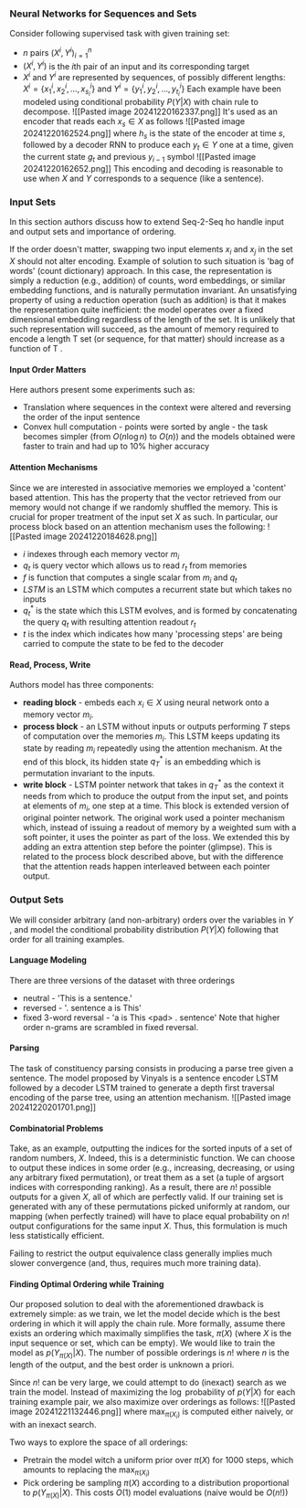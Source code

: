 ### Neural Networks for Sequences and Sets
Consider following supervised task with given training set:
- $n$ pairs $(X^i, Y^i)^n_{i=1}$ 
- $(X^i, Y^i)$ is the $i$th pair of an input and its corresponding target
- $X^i$ and $Y^i$ are represented by sequences, of possibly different lengths: $X^i=\{x^i_1,x^i_2,\dots,x^i_{s_i}\}$ and $Y^i=\{y^i_1,y^i_2,\dots,y^i_{t_i}\}$
Each example have been modeled using conditional probability $P(Y|X)$ with chain rule to decompose.
![[Pasted image 20241220162337.png]]
It's used as an encoder that reads each $x_s\in X$ as follows 
![[Pasted image 20241220162524.png]]
where $h_s$ is the state of the encoder at time $s$, followed by a decoder RNN to produce each $y_t\in Y$ one at a time, given the current state $g_t$ and previous $y_{i-1}$ symbol
![[Pasted image 20241220162652.png]]
This encoding and decoding is reasonable to use when $X$ and $Y$ corresponds to a sequence (like a sentence).

### Input Sets
In this section authors discuss how to extend Seq-2-Seq ho handle input and output sets and importance of ordering.

If the order doesn't matter, swapping two input elements $x_i$ and $x_j$ in the set $X$ should not alter encoding.
Example of solution to such situation is 'bag of words' (count dictionary) approach. In this case, the representation is simply a reduction (e.g., addition) of counts, word embeddings, or similar embedding functions, and is naturally permutation invariant. 
An unsatisfying property of using a reduction operation (such as addition) is that it makes the representation quite inefficient: the model operates over a fixed dimensional embedding regardless of the length of the set. It is unlikely that such representation will succeed, as the amount of memory required to encode a length T set (or sequence, for that matter) should increase as a function of T .

#### Input Order Matters
Here authors present some experiments such as:
- Translation where sequences in the context were altered and reversing the order of the input sentence
- Convex hull computation - points were sorted by angle - the task becomes simpler (from $O(n\log n)$ to $O(n)$) and the models obtained were faster to train and had up to 10% higher accuracy

#### Attention Mechanisms
Since we are interested in associative memories we employed a 'content' based attention. This has the property that the vector retrieved from our memory would not change if we randomly shuffled the memory. This is crucial for proper treatment of the input set $X$ as such. In particular, our process block based on an attention mechanism uses the following:
![[Pasted image 20241220184628.png]]
- $i$ indexes through each memory vector $m_i$
- $q_t$ is query vector which allows us to read $r_t$ from memories 
- $f$ is function that computes a single scalar from $m_i$ and $q_t$
- $LSTM$ is an LSTM which computes a recurrent state but which takes no inputs
- $q^*_t$ is the state which this LSTM evolves, and is formed by concatenating the query $q_t$ with resulting attention readout $r_t$
- $t$ is the index which indicates how many 'processing steps' are being carried to compute the state to be fed to the decoder

#### Read, Process, Write
Authors model has three components:
- **reading block** - embeds each $x_i\in X$ using neural network onto a memory vector $m_i$.
- **process block** - an LSTM without inputs or outputs performing $T$ steps of computation over the memories $m_i$. This LSTM keeps updating its state by reading $m_i$ repeatedly using the attention mechanism. At the end of this block, its hidden state $q_T^*$ is an embedding which is permutation invariant to the inputs. 
- **write block** - LSTM pointer network that takes in $q_T^*$ as the context it needs from which to produce the output from the input set, and points at elements of $m_i$, one step at a time. This block is extended version of original pointer network. The original work used a pointer mechanism which, instead of issuing a readout of memory by a weighted sum with a soft pointer, it uses the pointer as part of the loss. We extended this by adding an extra attention step before the pointer (glimpse). This is related to the process block described above, but with the difference that the attention reads happen interleaved between each pointer output.

### Output Sets
 We will consider arbitrary (and non-arbitrary) orders over the variables in $Y$ , and model the conditional probability distribution $P (Y |X)$ following that order for all training examples.

#### Language Modeling
There are three versions of the dataset with three orderings 
- neutral - 'This is a sentence.'
- reversed - '. sentence a is This'
- fixed 3-word reversal - 'a is This \<pad\> . sentence'
Note that higher order n-grams are scrambled in fixed reversal.

#### Parsing 
The task of constituency parsing consists in producing a parse tree given a sentence.
The model proposed by Vinyals is a sentence encoder LSTM followed by a decoder LSTM trained to generate a depth first traversal encoding of the parse tree, using an attention mechanism.
![[Pasted image 20241220201701.png]]

#### Combinatorial Problems
Take, as an example, outputting the indices for the sorted inputs of a set of random numbers, $X$.
Indeed, this is a deterministic function. We can choose to output these indices in some order (e.g., increasing, decreasing, or using any arbitrary fixed permutation), or treat them as a set (a tuple of argsort indices with corresponding ranking).
As a result, there are $n!$ possible outputs for a given $X$, all of which are perfectly valid. If our training set is generated with any of these permutations picked uniformly at random, our mapping (when perfectly trained) will have to place equal probability on $n!$ output configurations for the same input $X$. Thus, this formulation is much less statistically efficient.

Failing to restrict the output equivalence class generally implies much slower convergence (and, thus, requires much more training data).

#### Finding Optimal Ordering while Training
Our proposed solution to deal with the aforementioned drawback is extremely simple: as we train, we let the model decide which is the best ordering in which it will apply the chain rule.
More formally, assume there exists an ordering which maximally simplifies the task, $\pi(X)$ (where $X$ is the input sequence or set, which can be empty). We would like to train the model as $p(Y_{\pi(X)}|X)$. The number of possible orderings is $n!$ where $n$ is the length of the output, and the best order is unknown a priori. 

Since $n!$ can be very large, we could attempt to do (inexact) search as we train the model.
Instead of maximizing the $\log$ probability of $p(Y |X)$ for each training example pair, we also maximize over orderings as follows:
![[Pasted image 20241221132446.png]]
where $\max_{\pi(X_i)}$ is computed either naively, or with an inexact search.

Two ways to explore the space of all orderings:
- Pretrain the model witch a uniform prior over $\pi(X)$ for 1000 steps, which amounts to replacing the $\max_{\pi(X_i)}$
- Pick ordering be sampling $\pi(X)$ according to a distribution proportional to $p(Y_{\pi(X)}|X)$. This costs $O(1)$ model evaluations (naive would be $O(n!)$)
